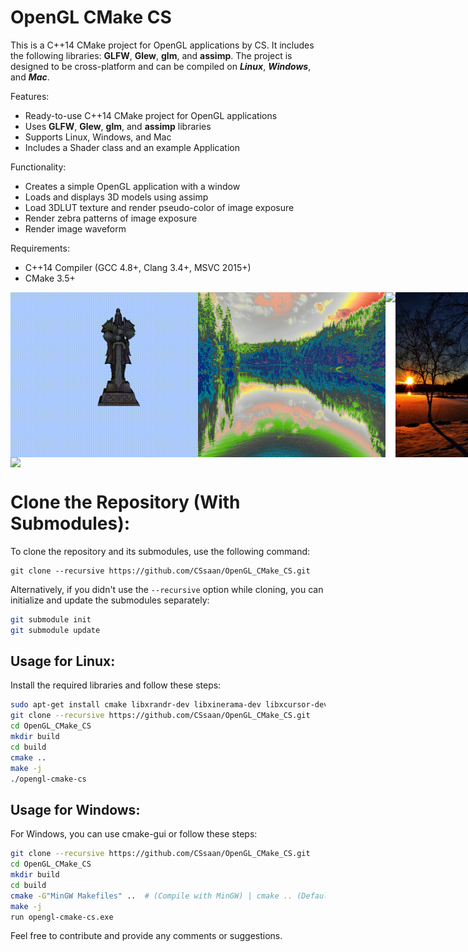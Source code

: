 OpenGL CMake CS
=======================

This is a C++14 CMake project for OpenGL applications by CS. It includes the following libraries: **GLFW**, **Glew**, **glm**, and **assimp**. The project is designed to be cross-platform and can be compiled on  ***Linux***, ***Windows***, and ***Mac***.

Features:
- Ready-to-use C++14 CMake project for OpenGL applications
- Uses **GLFW**, **Glew**, **glm**, and **assimp** libraries
- Supports Linux, Windows, and Mac
- Includes a Shader class and an example Application

Functionality:
- Creates a simple OpenGL application with a window
- Loads and displays 3D models using assimp
- Load 3DLUT texture and render pseudo-color of image exposure
- Render zebra patterns of image exposure
- Render image waveform

Requirements:
- C++14 Compiler (GCC 4.8+, Clang 3.4+, MSVC 2015+)
- CMake 3.5+

<div style="display:flex;">
    <img src="res/readme_img/3Dmodel.gif" width="300" />
    <img src="res/readme_img/Pseudocolor.png" width="300" />
    <img src="res/readme_img/Zebra.gif" width="300" />
    <img src="res/readme_img/Waveform.jpg" width="300" />
</div>

<div style="display:flex;">
    <img src="res/readme_img/Skinsmoothing.gif" width="300" />
</div>

Clone the Repository (With Submodules):
========================

To clone the repository and its submodules, use the following command:
```
git clone --recursive https://github.com/CSsaan/OpenGL_CMake_CS.git
```

Alternatively, if you didn't use the `--recursive` option while cloning, you can initialize and update the submodules separately:
```bash
git submodule init
git submodule update
```

Usage for Linux:
---------------

Install the required libraries and follow these steps:
```bash
sudo apt-get install cmake libxrandr-dev libxinerama-dev libxcursor-dev libxi-dev libgl1-mesa-dev libglu1-mesa-dev
git clone --recursive https://github.com/CSsaan/OpenGL_CMake_CS.git
cd OpenGL_CMake_CS
mkdir build
cd build
cmake ..
make -j
./opengl-cmake-cs
```

Usage for Windows:
------------------

For Windows, you can use cmake-gui or follow these steps:
```bash
git clone --recursive https://github.com/CSsaan/OpenGL_CMake_CS.git
cd OpenGL_CMake_CS
mkdir build
cd build
cmake -G"MinGW Makefiles" ..  # (Compile with MinGW) | cmake .. (Default compilation for Visual Studio)
make -j
run opengl-cmake-cs.exe
```

Feel free to contribute and provide any comments or suggestions.